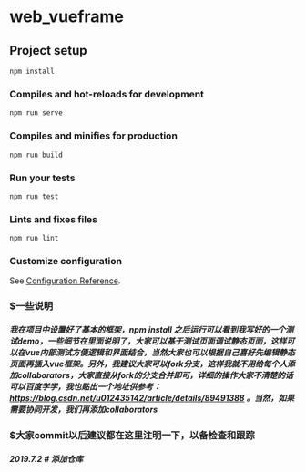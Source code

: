 # web_vueframe

## Project setup
```
npm install
```

### Compiles and hot-reloads for development
```
npm run serve
```

### Compiles and minifies for production
```
npm run build
```

### Run your tests
```
npm run test
```

### Lints and fixes files
```
npm run lint
```

### Customize configuration
See [Configuration Reference](https://cli.vuejs.org/config/).
### $一些说明
##### 我在项目中设置好了基本的框架，npm install 之后运行可以看到我写好的一个测试demo，一些细节在里面说明了，大家可以基于测试页面调试静态页面，这样可以在vue内部测试方便逻辑和界面结合，当然大家也可以根据自己喜好先编辑静态页面再插入vue框架。另外，我建议大家可以fork分支，这样我就不用给每个人添加collaborators，大家直接从fork的分支合并即可，详细的操作大家不清楚的话可以百度学学，我也贴出一个地址供参考：https://blog.csdn.net/u012435142/article/details/89491388 。当然，如果需要协同开发，我们再添加collaborators

### $大家commit以后建议都在这里注明一下，以备检查和跟踪
##### 2019.7.2 # 添加仓库
